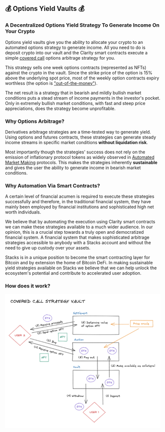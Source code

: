 ## :moneybag: Options Yield Vaults :moneybag:
### A Decentralized Options Yield Strategy To Generate Income On Your Crypto 

Options yield vaults give you the ability to allocate your crypto to an automated options strategy to generate income. 
All you need to do is deposit crypto into our vault and the Clarity smart contracts execute a simple [covered call](https://www.investopedia.com/terms/c/coveredcall.asp) 
options arbitrage strategy for you.

This strategy sells one week options contracts (represented as NFTs) against the crypto in the vault. Since the strike price of the 
option is 15% above the underlying spot price, most of the weekly option contracts expiry worthless (the option is ["out-of-the-money"](https://www.thestreet.com/dictionary/o/out-of-the-money)).

The net result is a strategy that in bearish and mildly bullish market conditions puts a stead stream of income payments in
the investor's pocket. Only in extremely bullish market conditions, with fast and steep price appreciations, does the strategy become unprofitable.

### Why Options Arbitrage?

Derivatives arbitrage strategies are a time-tested way to generate yield. Using options and futures contracts, these strategies can generate steady income
streams in specific market conditions **without liquidation risk**.

Most importantly though the strategies' success does not rely on the emission of inflationary protocol tokens as widely observed in [Automated Market Making](https://www.gemini.com/cryptopedia/amm-what-are-automated-market-makers) protocols.
This makes the strategies inherently **sustainable** and gives the user the ability to generate income in bearish market conditions.

### Why Automation Via Smart Contracts?

A certain level of financial acumen is required to execute these strategies successfully and therefore, in the traditional financial system, they have mainly been employed by financial institutions and sophisticated high net worth individuals.

We believe that by automating the execution using Clarity smart contracts we can make these strategies available to a much wider audience. In our opinion, this is a crucial step towards a truly open and democratized financial system. A financial system that makes sophisticated arbitrage strategies accessible to anybody with a Stacks account and without the need to give up custody over your assets.

Stacks is in a unique position to become the smart contracting layer for Bitcoin and by extension the home of Bitcoin DeFi. In making sustainable yield strategies available on Stacks we believe that we can help unlock the ecosystem's potential and contribute to accelerated user adoption.

### How does it work?

![App Overview](https://github.com/options-vault/options-vault/blob/dev/options-yield-vault-overview.png)









